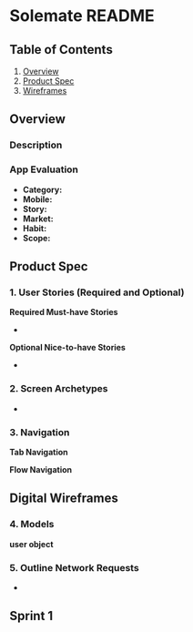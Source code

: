 # Solemate README

## Table of Contents
1. [Overview](#Overview)
2. [Product Spec](#Product-Spec)
3. [Wireframes](#Digital-Wireframes)

## Overview
### Description


### App Evaluation
- **Category:** 
- **Mobile:** 
- **Story:**
- **Market:** 
- **Habit:** 
- **Scope:** 

## Product Spec
### 1. User Stories (Required and Optional)

**Required Must-have Stories**

* 


**Optional Nice-to-have Stories**

* 


### 2. Screen Archetypes

* 

### 3. Navigation

**Tab Navigation** 

**Flow Navigation** 


## Digital Wireframes


### 4. Models

**user object**


### 5. Outline Network Requests

* 

## Sprint 1